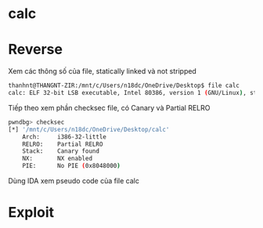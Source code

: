 # calc

# Reverse

Xem các thông số của file, statically linked và not stripped
```sh
thanhnt@THANGNT-ZIR:/mnt/c/Users/n18dc/OneDrive/Desktop$ file calc
calc: ELF 32-bit LSB executable, Intel 80386, version 1 (GNU/Linux), statically linked, for GNU/Linux 2.6.24, BuildID[sha1]=26cd6e85abb708b115d4526bcce2ea6db8a80c64, not stripped
```
Tiếp theo xem phần checksec file, có Canary và Partial RELRO
```sh
pwndbg> checksec
[*] '/mnt/c/Users/n18dc/OneDrive/Desktop/calc'
    Arch:     i386-32-little
    RELRO:    Partial RELRO
    Stack:    Canary found
    NX:       NX enabled
    PIE:      No PIE (0x8048000)
```

Dùng IDA xem pseudo code của file calc


# Exploit